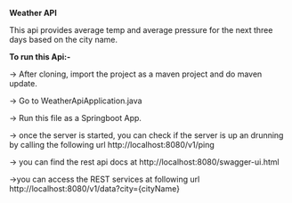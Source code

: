 **Weather API**

This api provides average temp and average pressure for the next three days based on the city name.


**To run this Api:-** 

-> After cloning, import the project as a maven project and do maven update.

-> Go to WeatherApiApplication.java

-> Run this file as a Springboot App.

-> once the server is started, you can check if the server is up an drunning by calling the following url
http://localhost:8080/v1/ping

-> you can find the rest api docs at 
http://localhost:8080/swagger-ui.html

->you can access the REST services at following url
http://localhost:8080/v1/data?city={cityName}
 

